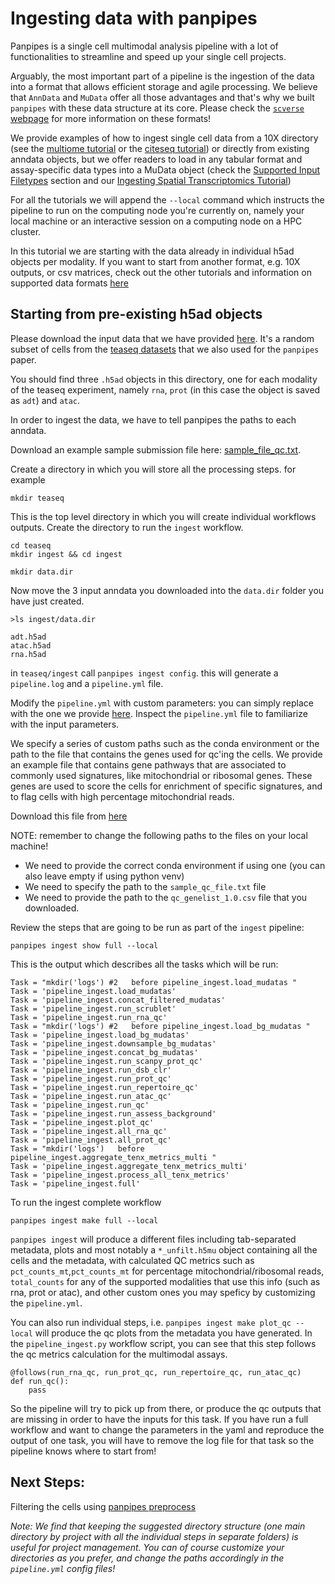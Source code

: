 # Ingesting data with panpipes

Panpipes is a single cell multimodal analysis pipeline with a lot of functionalities to streamline and speed up your single cell projects.

Arguably, the most important part of a pipeline is the ingestion of the data into a format that allows efficient storage and agile processing. We believe that `AnnData` and `MuData` offer all those advantages and that's why we built `panpipes` with these data structure at its core. 
Please check the [`scverse` webpage](https://scverse.org/) for more information on these formats!

We provide examples of how to ingest single cell data from a 10X directory (see the [multiome tutorial](https://panpipes-tutorials.readthedocs.io/en/latest/ingesting_multiome/ingesting_mome.html) or the [citeseq tutorial]()) or directly from existing anndata objects, but we offer readers to load in any tabular format and assay-specific data types into a MuData object (check the [Supported Input Filetypes](https://panpipes-pipelines.readthedocs.io/en/latest/usage/setup_for_qc_mm.html#supported-input-filetypes:~:text=per_barcode_metrics_file-,Supported%20input%20filetypes,-%EF%83%81) section and our [Ingesting Spatial Transcriptomics Tutorial](https://panpipes-tutorials.readthedocs.io/en/latest/ingesting_spatial_data/Ingesting_spatialdata_with_panpipes.html))

For all the tutorials we will append the `--local` command which instructs the pipeline to run on the computing node you're currently on, namely your local machine or an interactive session on a computing node on a HPC cluster.


In this tutorial we are starting with the data already in individual h5ad objects per modality. If you want to start from another format, e.g. 10X outputs, or csv matrices, check out the other tutorials and information on supported data formats [here](https://panpipes-pipelines.readthedocs.io/en/latest/usage/setup_for_ingest.html)


## Starting from pre-existing h5ad objects

Please download the input data that we have provided [here](https://figshare.com/articles/dataset/data_to_run_tutorials_on_https_github_com_DendrouLab_panpipes-tutorials/23735706). It's a random subset of cells from the [teaseq datasets](https://elifesciences.org/articles/63632) that we also used for the `panpipes` paper.

You should find three `.h5ad` objects in this directory, one for each modality of the teaseq experiment, namely `rna`, `prot` (in this case the object is saved as `adt`) and `atac`.

In order to ingest the data, we have to tell panpipes the paths to each anndata.

Download an example sample submission file here: [sample_file_qc.txt](sample_file_qc.txt).


Create a directory in which you will store all the processing steps.
for example 

``` 
mkdir teaseq
```


This is the top level directory in which you will create individual workflows outputs. 
Create the directory to run the `ingest` workflow.

```
cd teaseq
mkdir ingest && cd ingest

mkdir data.dir
```

Now move the 3 input anndata you downloaded into the `data.dir` folder you have just created.

```
>ls ingest/data.dir 

adt.h5ad
atac.h5ad
rna.h5ad
```

in `teaseq/ingest` call `panpipes ingest config`.
this will generate a `pipeline.log` and a `pipeline.yml` file.


Modify the `pipeline.yml` with custom parameters: you can simply replace with the one we provide [here](pipeline_yml.md).
Inspect the `pipeline.yml` file to familiarize with the input parameters.




We specify a series of custom paths such as the conda environment or the path to the file that contains the genes used for qc'ing the cells. We provide an example file that contains gene pathways that are associated to commonly used signatures, like mitochondrial or ribosomal genes.
These genes are used to score the cells for enrichment of specific signatures, and to flag cells with high percentage mitochondrial reads.

Download this file from [here](./qc_genelist_1.0.csv)

 

NOTE: remember to change the following paths to the files on your local machine! 

- We need to provide the correct conda environment if using one (you can also leave empty if using python venv)
- We need to specify the path to the `sample_qc_file.txt` file 
- We need to provide the path to the `qc_genelist_1.0.csv` file that you downloaded.




Review the steps that are going to be run as part of the `ingest` pipeline:
```
panpipes ingest show full --local
``` 


This is the output which describes all the tasks which will be run:
```
Task = "mkdir('logs') #2   before pipeline_ingest.load_mudatas "
Task = 'pipeline_ingest.load_mudatas'
Task = 'pipeline_ingest.concat_filtered_mudatas'
Task = 'pipeline_ingest.run_scrublet'
Task = 'pipeline_ingest.run_rna_qc'
Task = "mkdir('logs') #2   before pipeline_ingest.load_bg_mudatas "
Task = 'pipeline_ingest.load_bg_mudatas'
Task = 'pipeline_ingest.downsample_bg_mudatas'
Task = 'pipeline_ingest.concat_bg_mudatas'
Task = 'pipeline_ingest.run_scanpy_prot_qc'
Task = 'pipeline_ingest.run_dsb_clr'
Task = 'pipeline_ingest.run_prot_qc'
Task = 'pipeline_ingest.run_repertoire_qc'
Task = 'pipeline_ingest.run_atac_qc'
Task = 'pipeline_ingest.run_qc'
Task = 'pipeline_ingest.run_assess_background'
Task = 'pipeline_ingest.plot_qc'
Task = 'pipeline_ingest.all_rna_qc'
Task = 'pipeline_ingest.all_prot_qc'
Task = "mkdir('logs')   before pipeline_ingest.aggregate_tenx_metrics_multi "
Task = 'pipeline_ingest.aggregate_tenx_metrics_multi'
Task = 'pipeline_ingest.process_all_tenx_metrics'
Task = 'pipeline_ingest.full'
```


To run the ingest complete workflow 

```
panpipes ingest make full --local
``` 

`panpipes ingest` will produce a different files including tab-separated metadata, plots and most notably a `*_unfilt.h5mu` object containing all the cells and the metadata, with calculated QC metrics such as `pct_counts_mt`,`pct_counts_mt` for percentage mitochondrial/ribosomal reads, `total_counts` for any of the supported modalities that use this info (such as rna, prot or atac), and other custom ones you may speficy by customizing the `pipeline.yml`.

You can also run individual steps, i.e. `panpipes ingest make plot_qc --local` will produce the qc plots from the metadata you have generated. In the `pipeline_ingest.py` workflow script, you can see that this step follows the qc metrics calculation for the multimodal assays.


```
@follows(run_rna_qc, run_prot_qc, run_repertoire_qc, run_atac_qc)
def run_qc():
    pass
```
So the pipeline will try to pick up from there, or produce the qc outputs that are missing in order to have the inputs for this task.
If you have run a full workflow and want to change the parameters in the yaml and reproduce the output of one task, you will have to remove the log file for that task so the pipeline knows where to start from!  

## Next Steps: 

Filtering the cells using [panpipes preprocess](../filtering_data/filtering_data_with_panpipes.md)




*Note: We find that keeping the suggested directory structure (one main directory by project with all the individual steps in separate folders) is useful for project management. You can of course customize your directories as you prefer, and change the paths accordingly in the `pipeline.yml` config files!*









